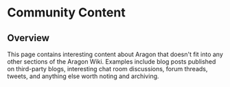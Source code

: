 # Community Content 

## Overview

This page contains interesting content about Aragon that doesn't fit into any other sections of the Aragon Wiki. Examples include blog posts published on third-party blogs, interesting chat room discussions, forum threads, tweets, and anything else worth noting and archiving.
